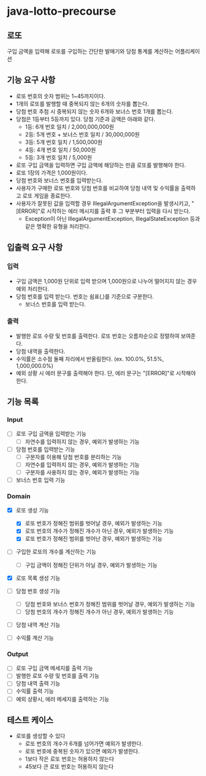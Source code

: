 # java-lotto-precourse

## 로또
구입 금액을 입력해 로또를 구입하는 간단한 발매기와 당첨 통계를 계산하는 어플리케이션

## 기능 요구 사항
+ 로또 번호의 숫자 범위는 1~45까지이다.
+ 1개의 로또를 발행할 때 중복되지 않는 6개의 숫자를 뽑는다.
+ 당첨 번호 추첨 시 중복되지 않는 숫자 6개와 보너스 번호 1개를 뽑는다.
+ 당첨은 1등부터 5등까지 있다. 당첨 기준과 금액은 아래와 같다.
  + 1등: 6개 번호 일치 / 2,000,000,000원
  + 2등: 5개 번호 + 보너스 번호 일치 / 30,000,000원
  + 3등: 5개 번호 일치 / 1,500,000원
  + 4등: 4개 번호 일치 / 50,000원
  + 5등: 3개 번호 일치 / 5,000원
+ 로또 구입 금액을 입력하면 구입 금액에 해당하는 만큼 로또를 발행해야 한다.
+ 로또 1장의 가격은 1,000원이다.
+ 당첨 번호와 보너스 번호를 입력받는다.
+ 사용자가 구매한 로또 번호와 당첨 번호를 비교하여 당첨 내역 및 수익률을 출력하고 로또 게임을 종료한다.
+ 사용자가 잘못된 값을 입력할 경우 IllegalArgumentException을 발생시키고, "[ERROR]"로 시작하는 에러 메시지를 출력 후 그 부분부터 입력을 다시 받는다.
    + Exception이 아닌 IllegalArgumentException, IllegalStateException 등과 같은 명확한 유형을 처리한다.

## 입출력 요구 사항

### 입력
+ 구입 금액은 1,000원 단위로 입력 받으며 1,000원으로 나누어 떨어지지 않는 경우 예외 처리한다.
+ 당첨 번호를 입력 받는다. 번호는 쉼표(,)를 기준으로 구분한다.
  + 보너스 번호를 입력 받는다.

### 출력
+ 발행한 로또 수량 및 번호를 출력한다. 로또 번호는 오름차순으로 정렬하여 보여준다.
+ 당첨 내역을 출력한다.
+ 수익률은 소수점 둘째 자리에서 반올림한다. (ex. 100.0%, 51.5%, 1,000,000.0%)
+ 예외 상황 시 에러 문구를 출력해야 한다. 단, 에러 문구는 "[ERROR]"로 시작해야 한다.


## 기능 목록

### Input
+ [ ] 로또 구입 금액을 입력받는 기능
  + [ ] 자연수를 입력하지 않는 경우, 예외가 발생하는 기능
+ [ ] 당첨 번호를 입력받는 기능
  + [ ] 구분자를 이용해 당첨 번호를 분리하는 기능
  + [ ] 자연수를 입력하지 않는 경우, 예외가 발생하는 기능
  + [ ] 구분자를 사용하지 않는 경우, 예외가 발생하는 기능
+ [ ] 보너스 번호 입력 기능

### Domain
+ [x] 로또 생성 기능
  + [x] 로또 번호가 정해진 범위를 벗어날 경우, 예외가 발생하는 기능
  + [x] 로또 번호의 개수가 정해진 개수가 아닌 경우, 예외가 발생하는 기능
  + [x] 로또 번호가 정해진 범위를 벗어난 경우, 예외가 발생하는 기능

+ [ ] 구입한 로또의 개수를 계산하는 기능
  + [ ] 구입 금액이 정해진 단위가 아닐 경우, 예외가 발생하는 기능

+ [x] 로또 목록 생성 기능

+ [ ] 당첨 번호 생성 기능
  + [ ] 당첨 번호와 보너스 번호가 정해진 범위를 벗어날 경우, 예외가 발생하는 기능
  + [ ] 당첨 번호의 개수가 정해진 개수가 아닌 경우, 예외가 발생하는 기능

+ [ ] 당첨 내역 계산 기능
+ [ ] 수익률 계산 기능

### Output
+ [ ] 로또 구입 금액 메세지를 출력 기능
+ [ ] 발행한 로또 수량 및 번호를 출력 기능
+ [ ] 당첨 내역 출력 기능
+ [ ] 수익률 출력 기능
+ [ ] 예외 상황시, 에러 메세지를 출력하는 기능

## 테스트 케이스
+ 로또를 생성할 수 있다
  + 로또 번호의 개수가 6개를 넘어가면 예외가 발생한다. 
  + 로또 번호에 중복된 숫자가 있으면 예외가 발생한다.
  + 1보다 작은 로또 번호는 허용하지 않는다
  + 45보다 큰 로또 번호는 허용하지 않는다